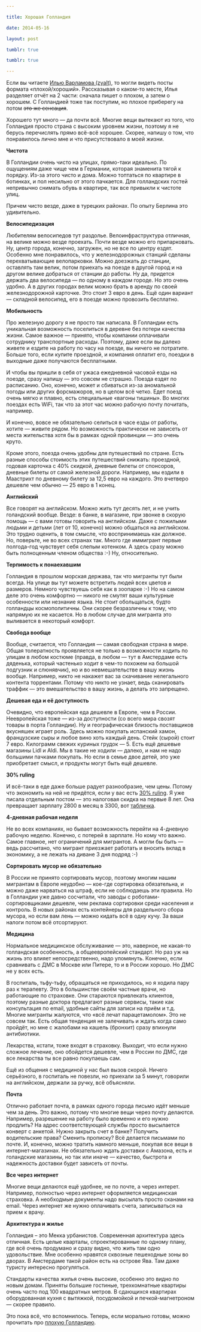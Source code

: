 ```yaml
---

title: Хорошая Голландия

date: 2014-05-16

layout: post

tumblr: true

tumblr: true

---
```

Если вы читаете [Илью Варламова (zyalt)](http://zyalt.livejournal.com/), то могли видеть посты формата «плохой/хороший». Рассказывая о каком-то месте, Илья разделяет отчёт на 2 части: сначала пишет о плохом, а затем о хорошем. С Голландией тоже так поступим, но плохое приберегу на потом <strike>это же сенсация</strike>.

Хорошего тут много — да почти всё. Многие вещи вытекают из того, что Голландия просто страна с высоким уровнем жизни, поэтому я не берусь перечислять прямо всё-всё хорошее. Скорее, напишу о том, что понравилось лично мне и что присутствовало в моей жизни.
<excerpt/>

**Чистота**

В Голландии очень чисто на улицах, прямо-таки идеально. По ощущениям даже чище чем в Германии, которая знаменита тягой к порядку. Из-за этого чисто и дома. Можно топтаться по квартире в ботинках, и пол несильно от этого пачкается. Для голландских гостей непривычно снимать обувь в квартире, так все привыкли к чистоте улиц.

Причем чисто везде, даже в турецких районах. По опыту Берлина это удивительно.

**Велосипедизация**

Любителям велосипедов тут раздолье. Велоинфраструктура отличная, на велике можно везде проехать. Почти везде можно его припарковать. Ну, центр города, конечно, загружен, но не все по центру ездят. Особенно мне понравилось, что у железнодорожных станций сделаны перехватывающие велопарковки. Можно доезжать до станции, оставлять там велик, потом приехать на поезде в другой город и на другом велике добраться от станции до работы. Ну да, придется держать два велосипеда — по одному в каждом городе. Но это очень удобно. А в других городах велик можно брать в аренду по своей железнодорожной карточке. Это стоит 3 евро в день. Ещё один вариант — складной велосипед, его в поезде можно провозить бесплатно.

**Мобильность**

Про железную дорогу я не просто так написала. В Голландии есть уникальная возможность поселиться в деревне без потери качества жизни. Самое важное — принято, чтобы компании оплачивали сотруднику транспортные расходы. Поэтому, даже если вы далеко живете и ездите на работу по часу на поезде, вы ничего не потратите. Больше того, если купите проездной, и компания оплатит его, поездки в выходные даже получаются бесплатными.

И чтобы вы пришли в себя от ужаса ежедневной часовой езды на поезде, сразу напишу — это совсем не страшно. Поезда ездят по расписанию. Оно, конечно, может и сбиваться из-за аномальной погоды или других форсмажоров, но в целом всё четко. Едет поезд очень мягко и плавно, есть специальные «вагоны тишины». Во многих поездах есть WiFi, так что за этот час можно рабочую почту почитать, например.

И конечно, вовсе не обязательно селиться в часе езды от работы, хотите — живите рядом. Но возможность практически не зависеть от места жительства хотя бы в рамках одной провинции — это очень круто.

Кроме этого, поезда очень удобны для путешествий по стране. Есть разные способы стоимость этих путешествий снижать: проездной, годовая карточка с 40% скидкой, дневные билеты от спонсоров, дневные билеты от самой железной дороги. Например, мы ездили в Маастрихт по дневному билету за 12,5 евро на каждого. Это вчетверо дешевле чем обычно — 25 евро в 1 конец.

**Английский**

Все говорят на английском. Можно жить тут десять лет, и не учить голандский вообще. Везде: в банке, в магазине, при звонке в скорую помощь — с вами готовы говорить на английском. Даже с пожилыми людьми и детьми (лет от 10, конечно) можно общаться на английском. Это трудно оценить, в том смысле, что воспринимаешь как должное. Но, поверьте, не во всех странах так. Много где иммигрант первые полгода-год чувствует себя слепым котенком. А здесь сразу можно быть полноценным членом общества :-) Ну, относительно.

**Терпимость к понаехавшим**

Голландия в прошлом морская держава, так что мигранты тут были всегда. На улице вы тут можете встретить людей всех цветов и размеров. Немного чувствуешь себя как в зоопарке :-) Но на самом деле это очень комфортно — никого не смутят ваши культурные особенности или незнание языка. Не стоит обольщаться, будто голландцы космополитичны. Они скорее безразличны к тому, что напрямую их не касается. Но в любом случае для мигранта это выливается в некоторый комфорт.

**Свобода вообще**

Вообще, считается, что Голландия — самая свободная страна в мире. Общая толератность проявляется не только в возможности ходить по улицам в любом костюме (правда, в любом — тут в Амстердаме есть дяденька, который частенько ходит в чем-то похожем на большой подгузник и слюнявчик), но и во невмешательстве в вашу жизнь вообще. Например, никто не накажет вас за скачивание нелегального контента торрентами. Потому что никто не узнает, ведь сканировать траффик — это вмешательство в вашу жизнь, а делать это запрещено.

**Дешевая еда и её доступность**

Очевидно, что европейская еда дешевле в Европе, чем в России. Неевропейская тоже — из-за доступности (со всего мира свозят товары в порта Голландии). Ну и географическая близость поставщиков вкусняшек играет роль. Здесь можно покупать испанский хамон, французские сыры и любое вино хоть каждый день. Стейк (сырой) стоит 7 евро. Килограмм свежих куриных грудок — 5. Есть ещё дешевые магазины Lidl и Aldi. Мы в такие не ходили — далеко, и нам не надо большими пачками покупать. Но если в семье двое детей, это уже приобретает смысл, и продукты могут быть ещё дешевле.

**30% ruling**

И всё-таки в еде даже больше радует разнообразие, чем цены. Потому что экономить на ней не придётся, если у вас есть [30% ruling](http://varya-daily.tumblr.com/post/62637958354/30-ruling). Я уже писала отдельным постом — это налоговая скидка на первые 8 лет. Она превращает зарплату 2800 в месяц в 3300, вот [табличка](https://gist.github.com/avar/1277841).

**4-дневная рабочая неделя**

Не во всех компаниях, но бывает возможность перейти на 4-дневную рабочую неделю. Конечно, с потерей в зарплате. Но кому что важно. Самое главное, нет ограничений для мигрантов. А могли бы быть — ведь рассчитано, что мигрант приезжает работать и вносить вклад в экономику, а не лежать на диване 3 дня подряд :-)

**Сортировать мусор не обязательно**

В России не принято сортировать мусор, поэтому многим нашим мигрантам в Европе неудобно — кое-где сортировка обязательна, и можно даже нарваться на штраф, если не соблюдаешь эти правила. Но в Голландии уже давно сосчитали, что заводы с роботами-сортировщиками дешевле, чем реклама сортировки среди населения и контроль. В новых районах есть контейнеры для раздельного сбора мусора, но если вам лень — можно кидать всё в одну кучу. За ваши налоги потом всё отсортируют.

**Медицина**

Нормальное медицинское обслуживание — это, наверное, не какая-то голландская особенность, а общеевропейский стандарт. Но раз уж на жизнь это влияет непосредственно, надо упомянуть. Конечно, если сравнивать с ДМС в Москве или Питере, то и в России хорошо. Но ДМС не у всех есть.

В госпиталь, тьфу-тьфу, обращаться не приходилось, но я ходила пару раз к терапевту. Это в большинстве своём частные врачи, но работающие по страховке. Они стараются привлекать клиентов, поэтому разные доктора предлагают разные сервисы, такие как консультация по email, удобные сайты для записи на приём и т.д. Многие мигранты жалуются, что «всё лечат парацетамолом». Это не совсем так. Есть общая тенденция не залечивать и ждать когда само пройдёт, но мне с жалобами на кашель (бронхит) сразу впихнули антибиотики.

Лекарства, кстати, тоже входят в страховку. Выходит, что если нужно сложное лечение, оно обойдется дешевле, чем в России по ДМС, где все лекарства ты все равно покупаешь сам.

Ещё из общения с медициной у нас был вызов скорой. Ничего серьёзного, в госпиталь не повезли, но приехали за 5 минут, говорили на английском, держали за ручку, всё объясняли.

**Почта**

Отлично работает почта, в рамках одного города письмо идёт меньше чем за день. Это важно, потому что многие вещи через почту делаются. Например, разрешение на работу было временно и его нужно продлить? На адрес соответствующей службы просто высылается конверт с анкетой. Нужно закрыть счет в банке? Получить водительские права? Сменить прописку? Всё делается письмами по почте. И, конечно, можно тратить намного меньше, покупая все вещи в интернет-магазинах. Не обязательно ждать доставки с Амазона, есть и голандские магазины, но так или иначе — качество, быстрота и надежность доставки будет зависеть от почты.

**Все через интернет**

Многие вещи делаются ещё удобнее, не по почте, а через интерет. Например, полностью через интернет оформляется медицинская страховка. А необходмые документы надо высылать просто сканами на email. Через интернет же нужно оплачивать счета, записываться на прием к врачу.

**Архитектура и жилье**

Голландия – это Мекка урбанистов. Современная архитектура здесь отличная. Есть целые кварталы, спроектированные по одному плану, где всё очень продумано и сразу видно, что жить там одно удовольствие. Мне особенно нравятся сквозные пешеходные зоны во дворах. В Амстердаме такой район есть на острове Ява. Там даже туристу интересно прогуляться.

Стандарты качества жилья очень высокие, особенно это видно по новым домам. Приняты большие гостиные, трехкомнатные квартиры очень часто под 100 квадратных метров. В сдающихся квартирах оборудованная кухня с вытяжкой, посудомойкой и печкой-магнетроном — скорее правило.

Это пока всё, что вспомнилось. Теперь, если морально готовы, можно прочитать про [плохую Голландию](/ru/life/bad-holland).
